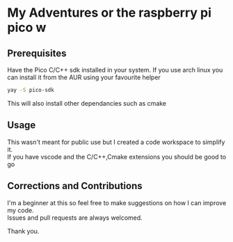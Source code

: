 # My Adventures or the raspberry pi pico w

## Prerequisites
Have the Pico C/C++ sdk installed in your system.
If you use arch linux you can install it from the AUR using your favourite helper
```bash
yay -S pico-sdk
```
This will also install other dependancies such as cmake

## Usage
This wasn't meant for public use but I created a code workspace to simplify it.  
If you have vscode and the C/C++,Cmake extensions you should be good to go

## Corrections and Contributions
I'm a beginner at this so feel free to make suggestions on how I can improve my code.  
Issues and pull requests are always welcomed.

Thank you.